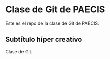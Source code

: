 # Clase de Git de PAECIS
Este es el repo de la clase de Git de PAECIS.

## Subtítulo híper creativo
Clase de Git.